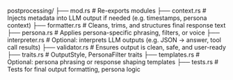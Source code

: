 postprocessing/
├── mod.rs # Re-exports modules
├── context.rs # Injects metadata into LLM output if needed (e.g. timestamps, persona context)
├── formatter.rs # Cleans, trims, and structures final response text
├── persona.rs # Applies persona-specific phrasing, filters, or voice
├── interpreter.rs # Optional: interprets LLM outputs (e.g. JSON → answer, tool call results)
├── validator.rs # Ensures output is clean, safe, and user-ready
├── traits.rs # OutputStyle, PersonaFilter traits
├── templates.rs # Optional: persona phrasing or response shaping templates
├── tests.rs # Tests for final output formatting, persona logic
